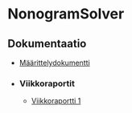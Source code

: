 # NonogramSolver

## Dokumentaatio

- [Määrittelydokumentti](https://github.com/lchz/NonogramSolver/blob/master/documentation/Maarittelydokumentti.md)

- ### Viikkoraportit
  - [Viikkoraportti 1](https://github.com/lchz/NonogramSolver/blob/master/documentation/Viikkoraportit/viikko-1.md)

